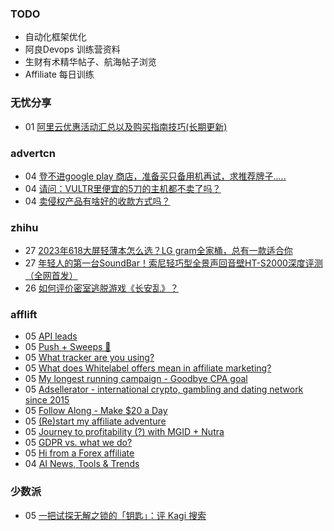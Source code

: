 ### TODO
-  自动化框架优化
-  阿良Devops 训练营资料
-  生财有术精华帖子、航海帖子浏览
-  Affiliate 每日训练

### 无忧分享
<!-- ruyo:START -->
-  01 [阿里云优惠活动汇总以及购买指南技巧&lpar;长期更新&rpar;](https://51.ruyo.net/18526.html)<!-- ruyo:END -->

### advertcn
<!-- advertcn:START -->
-  04 [登不进google play 商店，准备买只备用机再试，求推荐牌子.....](https://www.advertcn.com/forum.php?mod=viewthread&tid=112810)
-  04 [请问：VULTR里便宜的5刀的主机都不卖了吗？](https://www.advertcn.com/forum.php?mod=viewthread&tid=112809)
-  04 [卖侵权产品有啥好的收款方式吗？](https://www.advertcn.com/forum.php?mod=viewthread&tid=112808)<!-- advertcn:END -->

### zhihu
<!-- zhihu:START -->
-  27 [2023年618大屏轻薄本怎么选？LG gram全家桶，总有一款适合你](http://zhuanlan.zhihu.com/p/632641888?utm_campaign=rss&utm_medium=rss&utm_source=rss&utm_content=title)
-  27 [年轻人的第一台SoundBar！索尼轻巧型全景声回音壁HT-S2000深度评测（全网首发）](http://zhuanlan.zhihu.com/p/630990296?utm_campaign=rss&utm_medium=rss&utm_source=rss&utm_content=title)
-  26 [如何评价密室逃脱游戏《长安乱》？](http://www.zhihu.com/question/563950552/answer/3045961312?utm_campaign=rss&utm_medium=rss&utm_source=rss&utm_content=title)<!-- zhihu:END -->

### afflift
<!-- afflift:START -->
-  05 [API leads](https://afflift.com/f/threads/api-leads.11943/)
-  05 [Push + Sweeps 🚀](https://afflift.com/f/threads/push-sweeps-%F0%9F%9A%80.11919/)
-  05 [What tracker are you using?](https://afflift.com/f/threads/what-tracker-are-you-using.11940/)
-  05 [What does Whitelabel offers mean in affiliate marketing?](https://afflift.com/f/threads/what-does-whitelabel-offers-mean-in-affiliate-marketing.11942/)
-  05 [My longest running campaign - Goodbye CPA goal](https://afflift.com/f/threads/my-longest-running-campaign-goodbye-cpa-goal.11839/)
-  05 [Adsellerator - international crypto, gambling and dating network since 2015](https://afflift.com/f/threads/adsellerator-international-crypto-gambling-and-dating-network-since-2015.6683/)
-  05 [Follow Along - Make $20 a Day](https://afflift.com/f/threads/follow-along-make-20-a-day.10149/)
-  05 [&lpar;Re&rpar;start my affiliate adventure](https://afflift.com/f/threads/re-start-my-affiliate-adventure.11887/)
-  05 [Journey to profitability &lpar;?&rpar; with MGID + Nutra](https://afflift.com/f/threads/journey-to-profitability-with-mgid-nutra.11855/)
-  05 [GDPR vs. what we do?](https://afflift.com/f/threads/gdpr-vs-what-we-do.11938/)
-  05 [Hi from a Forex affiliate](https://afflift.com/f/threads/hi-from-a-forex-affiliate.11941/)
-  04 [AI News, Tools &amp; Trends](https://afflift.com/f/threads/ai-news-tools-trends.11939/)<!-- afflift:END -->

### 少数派
<!-- sspai:START -->
-  05 [一把试探无解之锁的「钥匙」：评 Kagi 搜索](https://sspai.com/post/84160)<!-- sspai:END -->
